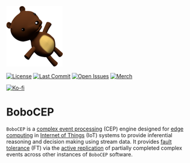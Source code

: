 [![bobocep](https://raw.githubusercontent.com/r3w0p/bobocep/develop/config/images/icon/150.png)](
https://github.com/r3w0p/bobocep)

[![License](https://img.shields.io/github/license/r3w0p/bobocep.svg)](
https://github.com/r3w0p/bobocep/blob/master/LICENSE)
[![Last Commit](https://img.shields.io/github/last-commit/r3w0p/bobocep.svg)](
https://github.com/r3w0p/bobocep/graphs/commit-activity)
[![Open Issues](https://img.shields.io/github/issues-raw/r3w0p/bobocep.svg)](
https://github.com/r3w0p/bobocep/issues)
[![Merch](https://img.shields.io/badge/merch-redbubble-red.svg)](
https://www.redbubble.com/people/r3w0p)

[![Ko-fi](https://ko-fi.com/img/githubbutton_sm.svg)](https://ko-fi.com/P5P044N2B)

# BoboCEP

`BoboCEP` is a [complex event processing](https://en.wikipedia.org/wiki/Complex_event_processing) (CEP) engine
designed for [edge computing](https://en.wikipedia.org/wiki/Edge_computing) in
[Internet of Things](https://en.wikipedia.org/wiki/Internet_of_things) (IoT) systems
to provide inferential reasoning and decision making using stream data.
It provides [fault tolerance](https://en.wikipedia.org/wiki/Fault_tolerance) (FT) via the
[active replication](https://en.wikipedia.org/wiki/Replication_(computing)) of
partially completed complex events across other instances of `BoboCEP` software.
